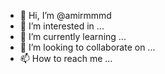 - 👋 Hi, I’m @amirmmmd
- 👀 I’m interested in ...
- 🌱 I’m currently learning ...
- 💞️ I’m looking to collaborate on ...
- 📫 How to reach me ...

<!---
amirmmmd/amirmmmd is a ✨ special ✨ repository because its `README.md` (this file) appears on your GitHub profile.
You can click the Preview link to take a look at your changes.
--->
